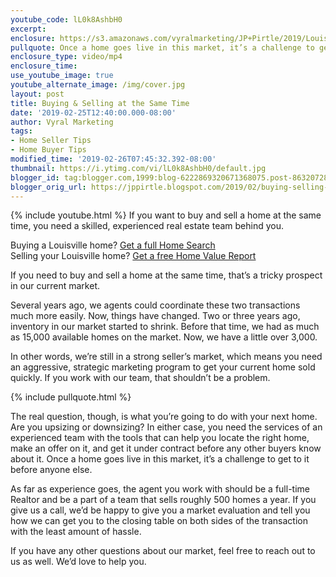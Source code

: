 ```yaml
---
youtube_code: lL0k8AshbH0
excerpt:
enclosure: https://s3.amazonaws.com/vyralmarketing/JP+Pirtle/2019/Louisville+Real+Estate-+Buying+%26+Selling+at+the+Same+Time.mp4
pullquote: Once a home goes live in this market, it’s a challenge to get to it before anyone else.
enclosure_type: video/mp4
enclosure_time:
use_youtube_image: true
youtube_alternate_image: /img/cover.jpg
layout: post
title: Buying & Selling at the Same Time
date: '2019-02-25T12:40:00.000-08:00'
author: Vyral Marketing
tags:
- Home Seller Tips
- Home Buyer Tips
modified_time: '2019-02-26T07:45:32.392-08:00'
thumbnail: https://i.ytimg.com/vi/lL0k8AshbH0/default.jpg
blogger_id: tag:blogger.com,1999:blog-6222869320671368075.post-863207280675261366
blogger_orig_url: https://jppirtle.blogspot.com/2019/02/buying-selling-at-same-time.html
---
```

{% include youtube.html %}
If you want to buy and sell a home at the same time, you need a skilled, experienced real estate team behind you.

<div class="post-cta">
Buying a Louisville home? <a href="http://www.searchalllouisvillehomes.com/" target="_blank">Get a full Home Search</a><br>
Selling your Louisville home? <a href="http://www.jpsold.com/homeeval" target="_blank">Get a free Home Value Report</a>
</div>

If you need to buy and sell a home at the same time, that’s a tricky prospect in our current market.

Several years ago, we agents could coordinate these two transactions much more easily. Now, things have changed. Two or three years ago, inventory in our market started to shrink. Before that time, we had as much as 15,000 available homes on the market. Now, we have a little over 3,000.

In other words, we’re still in a strong seller’s market, which means you need an aggressive, strategic marketing program to get your current home sold quickly. If you work with our team, that shouldn’t be a problem.

{% include pullquote.html %}

The real question, though, is what you’re going to do with your next home. Are you upsizing or downsizing? In either case, you need the services of an experienced team with the tools that can help you locate the right home, make an offer on it, and get it under contract before any other buyers know about it. Once a home goes live in this market, it’s a challenge to get to it before anyone else.

As far as experience goes, the agent you work with should be a full-time Realtor and be a part of a team that sells roughly 500 homes a year. If you give us a call, we’d be happy to give you a market evaluation and tell you how we can get you to the closing table on both sides of the transaction with the least amount of hassle.

If you have any other questions about our market, feel free to reach out to us as well. We’d love to help you.
